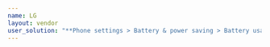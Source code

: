 ```yaml
---
name: LG
layout: vendor
user_solution: "**Phone settings > Battery & power saving > Battery usage > Ignore optimizations > Turn on** to ignore battery optimization for your app."
---
```

